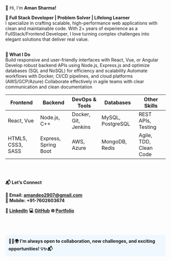 👋 Hi, I'm **Aman Sharma!**


**🚀 Full Stack Developer | Problem Solver | Lifelong Learner** <br>
I specialize in crafting scalable, high-performance web applications with clean and maintainable code. With 2+ years of experience as a FullStack/Frontend Developer, I love turning complex challenges into elegant solutions that deliver real value. 
<br><br>

**🌟 What I Do**<br>
Build responsive and user-friendly interfaces with React, Vue, or Angular
Develop robust backend APIs using Node.js, Express.js and optimize databases (SQL and NoSQL) for efficiency and scalability
Automate workflows with Docker, CI/CD pipelines, and cloud platforms (AWS/GCP/Azure)
Collaborate effectively in agile teams with clear communication and clean documentation
<br>

| Frontend            | Backend               | DevOps & Tools       | Databases         | Other Skills           |
| ------------------- | --------------------- | -------------------- | ----------------- | ---------------------- |
| React, Vue          | Node.js, C++          | Docker, Git, Jenkins | MySQL, PostgreSQL | REST APIs, Testing     |
| HTML5, CSS3, SASS   | Express, Spring Boot  | AWS, Azure           | MongoDB, Redis    | Agile, TDD, Clean Code |
<br><br>

**📬 Let’s Connect**<br><br>
**📧 Email: amandeo2907@gmail.com**<br>
**📱 Mobile: +91-7602603674**<br>

**🔗 [LinkedIn](https://www.linkedin.com/in/amansharma2907/)**   **💻 [GitHub](https://github.com/Aman2907)**  **🌐 [Portfolio](https://portfolio-iota-smoky-83.vercel.app/)**
 



<br><br>

<p style="background-color:#f0f8ff; padding:10px; border-radius:8px; font-weight:bold;">
🚀🤝🌍 I’m always open to <strong>collaboration</strong>, <strong>new challenges</strong>, and <strong>exciting opportunities</strong>! 💡✨📬
</p>
